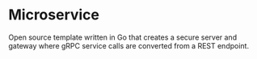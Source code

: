# Microservice
 Open source template written in Go that creates a secure server and gateway where gRPC service calls are converted from a REST endpoint.
